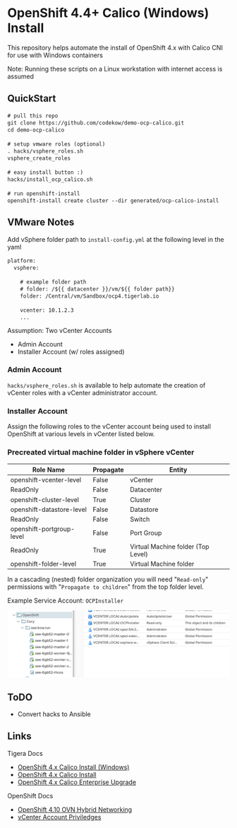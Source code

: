 # OpenShift 4.4+ Calico (Windows) Install

This repository helps automate the install of OpenShift 4.x
with Calico CNI for use with Windows containers

Note: Running these scripts on a Linux workstation with internet access is assumed

## QuickStart
```
# pull this repo
git clone https://github.com/codekow/demo-ocp-calico.git
cd demo-ocp-calico

# setup vmware roles (optional)
. hacks/vsphere_roles.sh
vsphere_create_roles

# easy install button :)
hacks/install_ocp_calico.sh

# run openshift-install
openshift-install create cluster --dir generated/ocp-calico-install
```

## VMware Notes

Add vSphere folder path to `install-config.yml` at the following level in the yaml
```
platform:
  vsphere:
    
    # example folder path
    # folder: /${{ datacenter }}/vm/${{ folder path}}
    folder: /Central/vm/Sandbox/ocp4.tigerlab.io

    vcenter: 10.1.2.3
    ...
```

Assumption: Two vCenter Accounts
- Admin Account
- Installer Account (w/ roles assigned)

### Admin Account

`hacks/vsphere_roles.sh` is available to help automate the creation of vCenter roles with a vCenter administrator account.

### Installer Account

Assign the following roles to the vCenter account being used to install OpenShift at various levels in vCenter listed below.

### Precreated virtual machine folder in vSphere vCenter

Role Name | Propagate | Entity
--- | --- | ---
openshift-vcenter-level | False | vCenter
ReadOnly | False | Datacenter
openshift-cluster-level | True | Cluster
openshift-datastore-level | False | Datastore
ReadOnly | False | Switch
openshift-portgroup-level | False | Port Group
ReadOnly | True | Virtual Machine folder (Top Level)
openshift-folder-level | True | Virtual Machine folder

In a cascading (nested) folder organization you will need  "`Read-only`" permissions 
with "`Propagate to children`" from the top folder level.

Example Service Account: `OCPInstaller`

![Folder Tree Example](docs/folder-permissions.png)

## ToDO
- Convert hacks to Ansible

## Links

Tigera Docs
- [OpenShift 4.x Calico Install (Windows)](https://projectcalico.docs.tigera.io/getting-started/windows-calico/openshift/installation)
- [OpenShift 4.x Calico Install](https://docs.tigera.io/getting-started/openshift/installation)
- [OpenShift 4.x Calico Enterprise Upgrade](https://docs.tigera.io/maintenance/openshift-upgrade)

OpenShift Docs
- [OpenShift 4.10 OVN Hybrid Networking](https://docs.openshift.com/container-platform/4.10/networking/ovn_kubernetes_network_provider/configuring-hybrid-networking.html)
- [vCenter Account Priviledges](https://docs.openshift.com/container-platform/4.10/installing/installing_vsphere/installing-vsphere-installer-provisioned.html#installation-vsphere-installer-infra-requirements_installing-vsphere-installer-provisioned)
